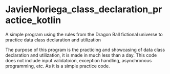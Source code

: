 # JavierNoriega_class_declaration_practice_kotlin
A simple program using the rules from the Dragon Ball fictional universe to practice data class declaration and utilization

The purpose of this program is the practicing and showcasing of data class declaration and utilization, it is made in much less than a day.
This code does not include input validatoion, exception handling, asynchronous programming, etc. As it is a simple practice code.
